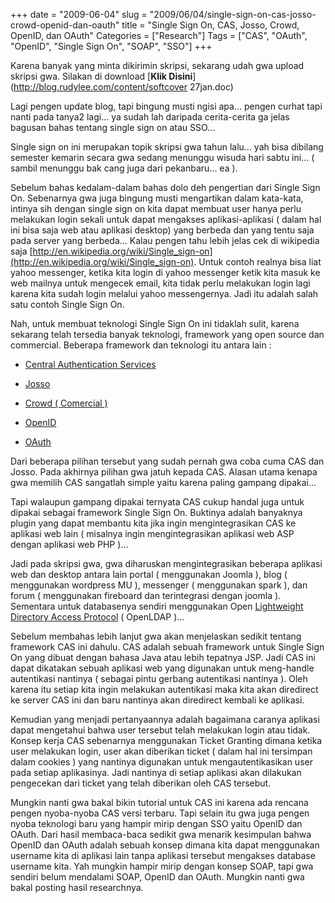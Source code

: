 +++
date = "2009-06-04"
slug = "2009/06/04/single-sign-on-cas-josso-crowd-openid-dan-oauth"
title = "Single Sign On, CAS, Josso, Crowd, OpenID, dan OAuth"
Categories = ["Research"]
Tags = ["CAS", "OAuth", "OpenID", "Single Sign On", "SOAP", "SSO"]
+++

Karena banyak yang minta dikirimin skripsi, sekarang udah gwa upload skripsi gwa. Silakan di download [**Klik Disini**](http://blog.rudylee.com/content/softcover 27jan.doc)

Lagi pengen update blog, tapi bingung musti ngisi apa... pengen curhat tapi nanti pada tanya2 lagi... ya sudah lah daripada cerita-cerita ga jelas bagusan bahas tentang single sign on atau SSO...

Single sign on ini merupakan topik skripsi gwa tahun lalu... yah bisa dibilang semester kemarin secara gwa sedang menunggu wisuda hari sabtu ini... ( sambil menunggu bak cang juga dari pekanbaru... ea ).

Sebelum bahas kedalam-dalam bahas dolo deh pengertian dari Single Sign On. Sebenarnya gwa juga bingung musti mengartikan dalam kata-kata, intinya sih dengan single sign on kita dapat membuat user hanya perlu melakukan login sekali untuk dapat mengakses aplikasi-aplikasi ( dalam hal ini bisa saja web atau aplikasi desktop) yang berbeda dan yang tentu saja pada server yang berbeda... Kalau pengen tahu lebih jelas cek di wikipedia saja [http://en.wikipedia.org/wiki/Single_sign-on](http://en.wikipedia.org/wiki/Single_sign-on). Untuk contoh realnya bisa liat yahoo messenger, ketika kita login di yahoo messenger ketik kita masuk ke web mailnya untuk mengecek email, kita tidak perlu melakukan login lagi karena kita sudah login melalui yahoo messengernya. Jadi itu adalah salah satu contoh Single Sign On.

Nah, untuk membuat teknologi Single Sign On ini tidaklah sulit, karena sekarang telah tersedia banyak teknologi, framework yang open source dan commercial. Beberapa framework dan teknologi itu antara lain :

  * [Central Authentication Services](http://www.jasig.org/cas)

	
  * [Josso](http://www.josso.org)

	
  * [Crowd ( Comercial )](http://www.atlassian.com/software/crowd/)

	
  * [OpenID](http://openid.net/)

	
  * [OAuth](http://oauth.net/)

Dari beberapa pilihan tersebut yang sudah pernah gwa coba cuma CAS dan Josso. Pada akhirnya pilihan gwa jatuh kepada CAS. Alasan utama kenapa gwa memilih CAS sangatlah simple yaitu karena paling gampang dipakai...

Tapi walaupun gampang dipakai ternyata CAS cukup handal juga untuk dipakai sebagai framework Single Sign On. Buktinya adalah banyaknya plugin yang dapat membantu kita jika ingin mengintegrasikan CAS ke aplikasi web lain ( misalnya ingin mengintegrasikan aplikasi web ASP dengan aplikasi web PHP )... 

Jadi pada skripsi gwa, gwa diharuskan mengintegrasikan beberapa aplikasi web dan desktop antara lain portal ( menggunakan Joomla ), blog ( menggunakan wordpress MU ), messenger ( menggunakan spark ), dan forum ( menggunakan fireboard dan terintegrasi dengan joomla ). Sementara untuk databasenya sendiri menggunakan Open [Lightweight Directory Access Protocol](http://en.wikipedia.org/wiki/Lightweight_Directory_Access_Protocol) ( OpenLDAP )... 

Sebelum membahas lebih lanjut gwa akan menjelaskan sedikit tentang framework CAS ini dahulu. CAS adalah sebuah framework untuk Single Sign On yang dibuat dengan bahasa Java atau lebih tepatnya JSP. Jadi CAS ini dapat dikatakan sebuah aplikasi web yang digunakan untuk meng-handle autentikasi nantinya ( sebagai pintu gerbang autentikasi nantinya ). Oleh karena itu setiap kita ingin melakukan autentikasi maka kita akan diredirect ke server CAS ini dan baru nantinya akan diredirect kembali ke aplikasi.

Kemudian yang menjadi pertanyaannya adalah bagaimana caranya aplikasi dapat mengetahui bahwa user tersebut telah melakukan login atau tidak. Konsep kerja CAS sebenarnya menggunakan Ticket Granting dimana ketika user melakukan login, user akan diberikan ticket ( dalam hal ini tersimpan dalam cookies ) yang nantinya digunakan untuk mengautentikasikan user pada setiap aplikasinya. Jadi nantinya di setiap aplikasi akan dilakukan pengecekan dari ticket yang telah diberikan oleh CAS tersebut.

Mungkin nanti gwa bakal bikin tutorial untuk CAS ini karena ada rencana pengen nyoba-nyoba CAS versi terbaru. Tapi selain itu gwa juga pengen nyoba teknologi baru yang hampir mirip dengan SSO yaitu OpenID dan OAuth. Dari hasil membaca-baca sedikit gwa menarik kesimpulan bahwa OpenID dan OAuth adalah sebuah konsep dimana kita dapat menggunakan username kita di aplikasi lain tanpa aplikasi tersebut mengakses database username kita. Yah mungkin hampir mirip dengan konsep SOAP, tapi gwa sendiri belum mendalami SOAP, OpenID dan OAuth. Mungkin nanti gwa bakal posting hasil researchnya.

